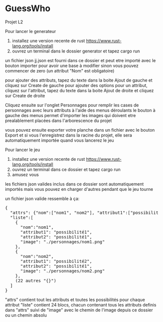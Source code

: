 # GuessWho
Projet L2

Pour lancer le generateur
1) installez une version recente de rust https://www.rust-lang.org/tools/install
2) ouvrez un terminal dans le dossier generator et tapez cargo run

un fichier json jj.json est fourni dans ce dossier et peut etre importé avec le bouton importer pour avoir une base à modifier
sinon vous pouvez commencer de zero (un attribut "Nom" est obligatoire)

pour ajouter des attributs, tapez du texte dans la boite Ajout de gauche et cliquez sur Create de gauche
pour ajouter des options pour un attribut, cliquez sur l'attribut, tapez du texte dans la boite Ajout de droite et cliquez sur Create de droite

Cliquez ensuite sur l'onglet Personnages pour remplir les cases de personnages avec leurs attributs à l'aide des menus déroulants
le bouton à gauche des menus permet d'importer les images qui doivent etre prealablement placées dans l'arborescence du projet

vous pouvez ensuite exporter votre planche dans un fichier avec le bouton Export et si vous l'enregistrez dans la racine du projet, elle sera automatiquement importée quand vous lancerez le jeu



Pour lancer le jeu
1) installez une version recente de rust https://www.rust-lang.org/tools/install
2) ouvrez un terminal dans ce dossier et tapez cargo run
3) amusez vous

les fichiers json valides inclus dans ce dossier sont automatiquement importés mais vous pouvez en charger d'autres pendant que le jeu tourne 

un fichier json valide ressemble à ça:

<pre>
{
  "attrs": {"nom":["nom1", "nom2"], "attribut1":["possibilité1", "possibilité2"], "attribut2":["possibilité1"]},
  "liste":[
    {
      "nom":"nom1",
      "attribut1": "possibilité1",
      "attribut2": "possibilité1",
      "image": "./personnages/nom1.png"
    },
    {
      "nom":"nom2",
      "attribut1": "possibilité2",
      "attribut2": "possibilité1",
      "image": "./personnages/nom2.png"
    },
    (22 autres "{}")
  ]
}</pre>

"attrs" contient tout les attributs et toutes les possibilités pour chaque attribut
"liste" contient 24 blocs, chacun contenant tous les attributs definis dans "attrs" suivi de "image" avec le chemin de l'image depuis ce dossier ou un chemin absolu
